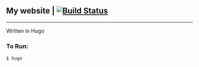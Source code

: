 ## My website | [![Build Status](https://travis-ci.org/thatarchguy/KevinLawDotInfo.svg)](https://travis-ci.org/thatarchguy/KevinLawDotInfo)
---
Written in Hugo

### To Run:
```shell
$ hugo
```
